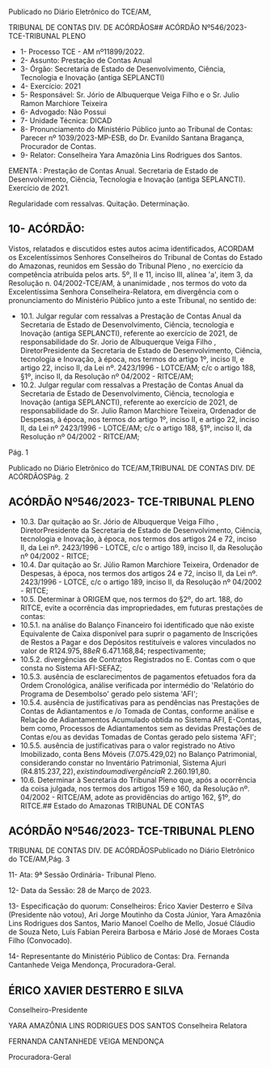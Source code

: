 Publicado  no  Diário  Eletrônico do TCE/AM,

TRIBUNAL DE CONTAS DIV. DE ACÓRDÃOS## ACÓRDÃO Nº546/2023- TCE-TRIBUNAL PLENO

- 1- Processo TCE - AM nº11899/2022.
- 2- Assunto: Prestação de Contas Anual
- 3- Órgão: Secretaria  de  Estado  de  Desenvolvimento,  Ciência,  Tecnologia  e  Inovação (antiga SEPLANCTI)
- 4- Exercício: 2021
- 5- Responsável: Sr.  Jório  de  Albuquerque  Veiga  Filho  e  o  Sr.  Julio  Ramon  Marchiore Teixeira
- 6- Advogado: Não Possui
- 7- Unidade Técnica: DICAD
- 8- Pronunciamento  do  Ministério  Público  junto  ao  Tribunal  de  Contas: Parecer  nº 1039/2023-MP-ESB, do Dr. Evanildo Santana Bragança, Procurador de Contas.
- 9- Relator: Conselheira Yara Amazônia Lins Rodrigues dos Santos.

EMENTA :  Prestação  de  Contas  Anual.  Secretaria de Estado de Desenvolvimento, Ciência, Tecnologia e Inovação (antiga SEPLANCTI). Exercício de 2021.

Regularidade com ressalvas. Quitação. Determinação.

## 10-  ACÓRDÃO:

Vistos, relatados e discutidos estes autos acima identificados, ACORDAM os Excelentíssimos Senhores Conselheiros do Tribunal de Contas do Estado do Amazonas, reunidos em Sessão do Tribunal Pleno , no exercício da competência atribuída pelos arts. 5º, II e 11, inciso III, alínea 'a', item 3, da Resolução n. 04/2002-TCE/AM, à unanimidade , nos  termos  do  voto  da  Excelentíssima  Senhora  Conselheira-Relatora, em  divergência com o pronunciamento do Ministério Público junto a este Tribunal, no sentido de:

- 10.1. Julgar  regular  com  ressalvas a  Prestação  de  Contas  Anual  da Secretaria de Estado de Desenvolvimento, Ciência, tecnologia e Inovação  (antiga  SEPLANCTI),  referente  ao  exercício  de  2021,  de responsabilidade  do Sr. Jorio  de  Albuquerque  Veiga  Filho , DiretorPresidente  da  Secretaria  de  Estado  de  Desenvolvimento,  Ciência, tecnologia  e  Inovação,  à  época, nos  termos  do  artigo  1º,  inciso  II,  e artigo 22, inciso II, da Lei nº. 2423/1996 - LOTCE/AM; c/c o artigo 188, §1º, inciso II, da Resolução nº 04/2002 - RITCE/AM;
- 10.2. Julgar  regular  com  ressalvas a  Prestação  de  Contas  Anual  da Secretaria de Estado de Desenvolvimento, Ciência, tecnologia e Inovação  (antiga  SEPLANCTI),  referente  ao  exercício  de  2021,  de responsabilidade do Sr. Julio  Ramon Marchiore Teixeira, Ordenador de Despesas, à época, nos termos do artigo 1º, inciso II, e artigo 22, inciso II, da Lei nº 2423/1996 - LOTCE/AM; c/c o artigo 188, §1º, inciso II, da Resolução nº 04/2002 - RITCE/AM;

Pág. 1

Publicado  no  Diário  Eletrônico do TCE/AM,TRIBUNAL DE CONTAS DIV. DE ACÓRDÃOSPág. 2

## ACÓRDÃO Nº546/2023- TCE-TRIBUNAL PLENO

- 10.3. Dar  quitação ao Sr. Jório  de  Albuquerque  Veiga  Filho , DiretorPresidente  da  Secretaria  de  Estado  de  Desenvolvimento,  Ciência, tecnologia e Inovação, à época, nos termos dos artigos 24 e 72, inciso II, da  Lei  nº.  2423/1996  -  LOTCE,  c/c  o  artigo  189,  inciso  II,  da Resolução nº 04/2002 - RITCE;
- 10.4. Dar quitação ao Sr. Júlio Ramon Marchiore Teixeira, Ordenador de Despesas, à época, nos termos dos artigos 24 e 72, inciso II, da Lei nº. 2423/1996  -  LOTCE,  c/c  o  artigo  189,  inciso  II,  da  Resolução  nº 04/2002 - RITCE;
- 10.5. Determinar à ORIGEM que, nos termos do §2º, do art. 188, do RITCE, evite a ocorrência das impropriedades, em futuras prestações de contas:
- 10.5.1. na análise do Balanço Financeiro foi identificado que não existe Equivalente de Caixa disponível para suprir o pagamento de Inscrições de Restos a Pagar e dos Depósitos restituíveis e valores vinculados no valor de R$124.975,88 e R$ 6.471.168,84; respectivamente;
- 10.5.2. divergências de Contratos Registrados no E. Contas com o que consta no Sistema AFI-SEFAZ;
- 10.5.3. ausência de esclarecimentos de pagamentos efetuados fora da Ordem  Cronológica,  análise  verificada  por  intermédio  do  'Relatório  do Programa de Desembolso' gerado pelo sistema 'AFI';
- 10.5.4. ausência de justificativas para as pendências nas Prestações de Contas de Adiantamentos e /o Tomada de Contas, conforme análise e Relação de Adiantamentos Acumulado obtida no Sistema AFI, E-Contas, bem como, Processos de Adiantamentos sem as devidas Prestações de Contas e/ou as devidas Tomadas de Contas gerado pelo sistema 'AFI';
- 10.5.5. ausência  de  justificativas para  o  valor registrado no  Ativo Imobilizado, conta Bens Móveis (7.075.429,02) no Balanço Patrimonial, considerando constar no Inventário Patrimonial, Sistema Ajuri (R$4.815.237,22), existindo uma divergência R$ 2.260.191,80.
- 10.6. Determinar à  Secretaria do Tribunal Pleno que, após a ocorrência da coisa  julgada,  nos  termos  dos  artigos  159  e  160,  da  Resolução  nº. 04/2002  -  RITCE/AM,  adote  as  providências  do  artigo  162, §1º, do RITCE.## Estado do Amazonas TRIBUNAL DE CONTAS

## ACÓRDÃO Nº546/2023- TCE-TRIBUNAL PLENO

TRIBUNAL DE CONTAS DIV. DE ACÓRDÃOSPublicado  no  Diário  Eletrônico do TCE/AM,Pág. 3

11-  Ata: 9ª Sessão Ordinária- Tribunal Pleno.

12-  Data da Sessão: 28 de Março de 2023.

13-  Especificação do quorum: Conselheiros: Érico Xavier Desterro e Silva (Presidente não votou), Ari Jorge Moutinho da Costa Júnior, Yara Amazônia Lins Rodrigues dos Santos,  Mario  Manoel  Coelho  de  Mello,  Josué  Cláudio  de  Souza  Neto,  Luís  Fabian Pereira Barbosa e Mário José de Moraes Costa Filho (Convocado).

14-  Representante do Ministério Público de Contas: Dra. Fernanda Cantanhede Veiga Mendonça, Procuradora-Geral.

## ÉRICO XAVIER DESTERRO E SILVA

Conselheiro-Presidente

YARA AMAZÔNIA LINS RODRIGUES DOS SANTOS Conselheira Relatora

FERNANDA CANTANHEDE VEIGA MENDONÇA

Procuradora-Geral
